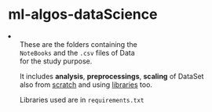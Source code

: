 # ml-algos-dataScience
<li>
<ul>These are the folders containing the <br><code>NoteBooks</code> and the <code>.csv</code> files of Data<br> for the study purpose.</ul>
<ul>It includes <b>analysis</b>, <b>preprocessings</b>, <b>scaling</b> of DataSet <br>also from <u>scratch</u> and using <u>libraries</u> too.</ul>
<ul>Libraries used are in <code>requirements.txt</code></ul>
</li>
